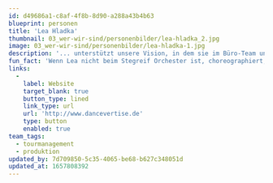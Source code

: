 ```yaml
---
id: d49686a1-c8af-4f8b-8d90-a288a43b4b63
blueprint: personen
title: 'Lea Hladka'
thumbnail: 03_wer-wir-sind/personenbilder/lea-hladka_2.jpg
image: 03_wer-wir-sind/personenbilder/lea-hladka-1.jpg
description: '... unterstützt unsere Vision, in dem sie im Büro-Team und beim Orchester als tanzende Projektleiterin dabei ist. Für manche Produktionen ist sie ein Kopf vom Stage-Team.'
fun_fact: 'Wenn Lea nicht beim Stegreif Orchester ist, choreographiert, tanzt und organisiert sie für ihre Firma dancevertise.'
links:
  -
    label: Website
    target_blank: true
    button_type: lined
    link_type: url
    url: 'http://www.dancevertise.de'
    type: button
    enabled: true
team_tags:
  - tourmanagement
  - produktion
updated_by: 7d709850-5c35-4065-be68-b627c348051d
updated_at: 1657808392
---
```

